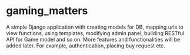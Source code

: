 # gaming_matters
A simple Django application with creating models for DB, mapping urls to view functions, using templates, modifying admin panel, building RESTful API for Game model and so on.
More features and functionalities will be added later. For example, authentication, placing buy request etc.
